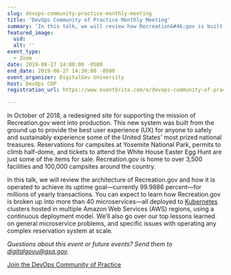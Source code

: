 ```yaml
---
slug: devops-community-practice-monthly-meeting
title: 'DevOps Community of Practice Monthly Meeting'
summary: 'In this talk, we will review how Recreation&#46;gov is built and operated to achieve its uptime goal for millions of yearly transactions&#46;'
featured_image: 
  uid: 
  alt: ''
event_type: 
  - Zoom
date: 2019-08-27 14:00:00 -0500
end_date: 2019-08-27 14:30:00 -0500
event_organizer: DigitalGov University
host: DevOps COP
registration_url: https://www.eventbrite.com/e/devops-community-of-practice-monthly-meeting-registration-69450501319

---
```


In October of 2018, a redesigned site for supporting the mission of Recreation.gov went into production. This new system was built from the ground up to provide the best user experience (UX) for anyone to safely and sustainably experience some of the United States' most prized national treasures. Reservations for campsites at Yosemite National Park, permits to climb half-dome, and tickets to attend the White House Easter Egg Hunt are just some of the items for sale. Recreation.gov is home to over 3,500 facilities and 100,000 campsites around the country.
 
In this talk, we will review the architecture of Recreation.gov and how it is operated to achieve its uptime goal&mdash;currently 99.9886 percent&mdash;for millions of yearly transactions. You can expect to learn how Recreation.gov is broken up into more than 40 microservices&mdash;all deployed to [Kubernetes](https://en.wikipedia.org/wiki/Kubernetes) clusters hosted in multiple Amazon Web Services (AWS) regions, using a continuous deployment model. We’ll also go over our top lessons learned on general microservice problems, and specific issues with operating any complex reservation system at scale. 

_Questions about this event or future events? Send them to [digitalgovu@gsa.gov](mailto:digitalgovu@gsa.gov)._ 

[Join the DevOps Community of Practice](https://digital.gov/communities/devops/) 
